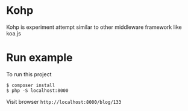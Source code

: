 # Kohp

Kohp is experiment attempt similar to other middleware framework like koa.js

# Run example

To run this project

```
$ composer install
$ php -S localhost:8000
```

Visit browser `http://localhost:8000/blog/133`

